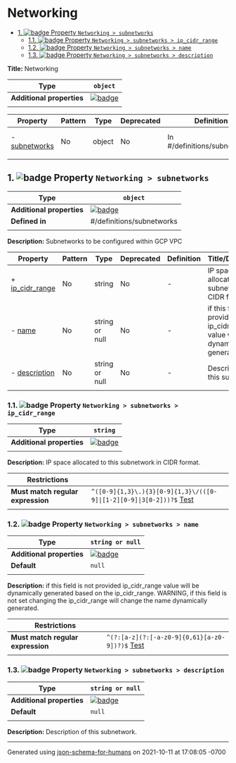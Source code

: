 # Networking

- [1. ![badge](https://img.shields.io/badge/Optional-yellow) Property `Networking > subnetworks`](#subnetworks)
  - [1.1. ![badge](https://img.shields.io/badge/Required-blue) Property `Networking > subnetworks > ip_cidr_range`](#subnetworks_ip_cidr_range)
  - [1.2. ![badge](https://img.shields.io/badge/Optional-yellow) Property `Networking > subnetworks > name`](#subnetworks_name)
  - [1.3. ![badge](https://img.shields.io/badge/Optional-yellow) Property `Networking > subnetworks > description`](#subnetworks_description)

**Title:** Networking

| Type                      | `object`                                                                                                            |
| ------------------------- | ------------------------------------------------------------------------------------------------------------------- |
| **Additional properties** | [![badge](https://img.shields.io/badge/Any+type-allowed-green)](# "Additional Properties of any type are allowed.") |
|                           |                                                                                                                     |

| Property                       | Pattern | Type   | Deprecated | Definition                   | Title/Description                           |
| ------------------------------ | ------- | ------ | ---------- | ---------------------------- | ------------------------------------------- |
| - [subnetworks](#subnetworks ) | No      | object | No         | In #/definitions/subnetworks | Subnetworks to be configured within GCP VPC |
|                                |         |        |            |                              |                                             |

## <a name="subnetworks"></a>1. ![badge](https://img.shields.io/badge/Optional-yellow) Property `Networking > subnetworks`

| Type                      | `object`                                                                                                            |
| ------------------------- | ------------------------------------------------------------------------------------------------------------------- |
| **Additional properties** | [![badge](https://img.shields.io/badge/Any+type-allowed-green)](# "Additional Properties of any type are allowed.") |
| **Defined in**            | #/definitions/subnetworks                                                                                           |
|                           |                                                                                                                     |

**Description:** Subnetworks to be configured within GCP VPC

| Property                                       | Pattern | Type           | Deprecated | Definition | Title/Description                                                                    |
| ---------------------------------------------- | ------- | -------------- | ---------- | ---------- | ------------------------------------------------------------------------------------ |
| + [ip_cidr_range](#subnetworks_ip_cidr_range ) | No      | string         | No         | -          | IP space allocated to this subnetwork in CIDR format.                                |
| - [name](#subnetworks_name )                   | No      | string or null | No         | -          | if this field is not provided ip_cidr_range value will be dynamically generated  ... |
| - [description](#subnetworks_description )     | No      | string or null | No         | -          | Description of this subnetwork.                                                      |
|                                                |         |                |            |            |                                                                                      |

### <a name="subnetworks_ip_cidr_range"></a>1.1. ![badge](https://img.shields.io/badge/Required-blue) Property `Networking > subnetworks > ip_cidr_range`

| Type                      | `string`                                                                                                            |
| ------------------------- | ------------------------------------------------------------------------------------------------------------------- |
| **Additional properties** | [![badge](https://img.shields.io/badge/Any+type-allowed-green)](# "Additional Properties of any type are allowed.") |
|                           |                                                                                                                     |

**Description:** IP space allocated to this subnetwork in CIDR format.

| Restrictions                      |                                                                                                                                                                                                                                         |
| --------------------------------- | --------------------------------------------------------------------------------------------------------------------------------------------------------------------------------------------------------------------------------------- |
| **Must match regular expression** | ```^([0-9]{1,3}\.){3}[0-9]{1,3}\/(([0-9]\|[1-2][0-9]\|3[0-2]))?$``` [Test](https://regex101.com/?regex=%5E%28%5B0-9%5D%7B1%2C3%7D%5C.%29%7B3%7D%5B0-9%5D%7B1%2C3%7D%5C%2F%28%28%5B0-9%5D%7C%5B1-2%5D%5B0-9%5D%7C3%5B0-2%5D%29%29%3F%24) |
|                                   |                                                                                                                                                                                                                                         |

### <a name="subnetworks_name"></a>1.2. ![badge](https://img.shields.io/badge/Optional-yellow) Property `Networking > subnetworks > name`

| Type                      | `string or null`                                                                                                    |
| ------------------------- | ------------------------------------------------------------------------------------------------------------------- |
| **Additional properties** | [![badge](https://img.shields.io/badge/Any+type-allowed-green)](# "Additional Properties of any type are allowed.") |
| **Default**               | `null`                                                                                                              |
|                           |                                                                                                                     |

**Description:** if this field is not provided ip_cidr_range value will be dynamically generated based on the ip_cidr_range. WARNING, if this field is not set changing the ip_cidr_range will change the name dynamically generated.

| Restrictions                      |                                                                                                                                                                   |
| --------------------------------- | ----------------------------------------------------------------------------------------------------------------------------------------------------------------- |
| **Must match regular expression** | ```^(?:[a-z](?:[-a-z0-9]{0,61}[a-z0-9])?)$``` [Test](https://regex101.com/?regex=%5E%28%3F%3A%5Ba-z%5D%28%3F%3A%5B-a-z0-9%5D%7B0%2C61%7D%5Ba-z0-9%5D%29%3F%29%24) |
|                                   |                                                                                                                                                                   |

### <a name="subnetworks_description"></a>1.3. ![badge](https://img.shields.io/badge/Optional-yellow) Property `Networking > subnetworks > description`

| Type                      | `string or null`                                                                                                    |
| ------------------------- | ------------------------------------------------------------------------------------------------------------------- |
| **Additional properties** | [![badge](https://img.shields.io/badge/Any+type-allowed-green)](# "Additional Properties of any type are allowed.") |
| **Default**               | `null`                                                                                                              |
|                           |                                                                                                                     |

**Description:** Description of this subnetwork.

----------------------------------------------------------------------------------------------------------------------------
Generated using [json-schema-for-humans](https://github.com/coveooss/json-schema-for-humans) on 2021-10-11 at 17:08:05 -0700